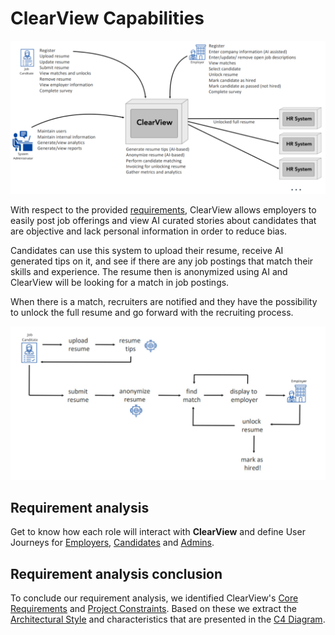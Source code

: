 # ClearView Capabilities

![Context Diagram and Use-Cases for ClearView](../resources/context-diagram.png)

With respect to the provided [requirements](/1.Requirements.md), ClearView allows employers to easily post job offerings and view AI curated stories about candidates that are objective and lack personal information in order to reduce bias.

Candidates can use this system to upload their resume, receive AI generated tips on it, and see if there are any job postings that match their skills and experience. The resume then is anonymized using AI and ClearView will be looking for a match in job postings.

When there is a match, recruiters are notified and they have the possibility to unlock the full resume and go forward with the recruiting process.

![Workflow diagram](../resources/workflow.png)

## Requirement analysis

Get to know how each role will interact with **ClearView** and define User Journeys for [Employers](./UserJourneys/Employer.md), [Candidates](./UserJourneys/JobCandidate.md) and [Admins](./UserJourneys/Admin.md).

## Requirement analysis conclusion

To conclude our requirement analysis, we identified ClearView's [Core Requirements](./CoreRequirements.md#core-requirements) and [Project Constraints](./CoreRequirements.md#project-constraints). Based on these we extract the [Architectural Style](../2.ArchitectureVisualization/ArchitectureStyle.md) and characteristics that are presented in the [C4 Diagram](../2.ArchitectureVisualization/C4Diagram.md).
